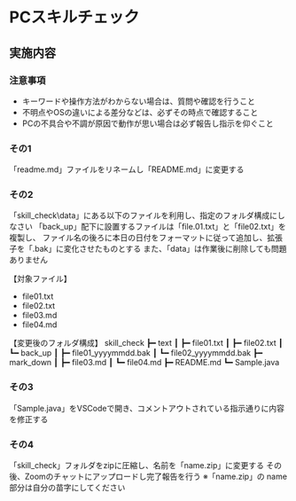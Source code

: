 # PCスキルチェック

## 実施内容

### 注意事項
- キーワードや操作方法がわからない場合は、質問や確認を行うこと
- 不明点やOSの違いによる差分などは、必ずその時点で確認すること
- PCの不具合や不調が原因で動作が思い場合は必ず報告し指示を仰ぐこと

### その1

「readme.md」ファイルをリネームし「README.md」に変更する

### その2

「skill_check\data」にある以下のファイルを利用し、指定のフォルダ構成にしなさい
「back_up」配下に設置するファイルは「file.01.txt」と「file02.txt」を複製し、
ファイル名の後ろに本日の日付をフォーマットに従って追加し、拡張子を「.bak」に変化させたものとする
また、「data」は作業後に削除しても問題ありません

【対象ファイル】
- file01.txt
- file02.txt
- file03.md
- file04.md

【変更後のフォルダ構成】
skill_check
    ┣━ text
    ┃   ┣━ file01.txt
    ┃   ┣━ file02.txt
    ┃   ┗━ back_up
    ┃       ┣━ file01_yyyymmdd.bak
    ┃       ┗━ file02_yyyymmdd.bak
    ┣━ mark_down
    ┃   ┣━ file03.md
    ┃   ┗━ file04.md
    ┣━ README.md
    ┗━ Sample.java

### その3

「Sample.java」をVSCodeで開き、コメントアウトされている指示通りに内容を修正する

### その4

「skill_check」フォルダをzipに圧縮し、名前を「name.zip」に変更する
その後、Zoomのチャットにアップロードし完了報告を行う
※「name.zip」の name 部分は自分の苗字にしてください